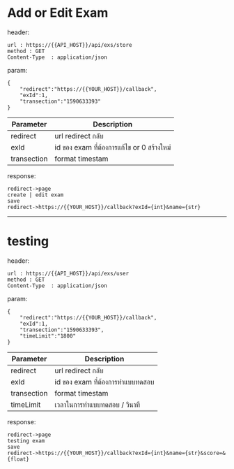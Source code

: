 >
# Add or Edit Exam
header:
```
url : https://{{API_HOST}}/api/exs/store
method : GET
Content-Type  : application/json
```
param:
```
{
    "redirect":"https://{{YOUR_HOST}}/callback",
    "exId":1,
    "transection":"1590633393"
}
```
Parameter    | Description
------------ | -----------
redirect | url redirect กลับ
exId | id ของ exam ที่ต้องการแก้ไข or 0 สร้างใหม่
transection | format timestam

response:
```
redirect->page
create | edit exam
save
redirect->https://{{YOUR_HOST}}/callback?exId={int}&name={str}
```
____

>
# testing
header:
```
url : https://{{API_HOST}}/api/exs/user
method : GET
Content-Type  : application/json
```
param:
```
{
    "redirect":"https://{{YOUR_HOST}}/callback",
    "exId":1,
    "transection":"1590633393",
    "timeLimit":"1800"
}
```
Parameter    | Description
------------ | -----------
redirect | url redirect กลับ
exId | id ของ exam ที่ต้องการทำแบบทดสอบ
transection | format timestam
timeLimit | เวลาในการทำแบบทดสอบ / วินาที

response:
```
redirect->page
testing exam
save
redirect->https://{{YOUR_HOST}}/callback?exId={int}&name={str}&score=&{float}
```
